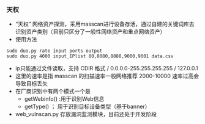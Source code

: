 ### 天权
-   “天权” 网络资产探测，采用masscan进行设备存活，通过自建的关键词库去识别资产类别（目前只区分了一般性网络资产和重点网络资产）
-   使用方法
```
sudo duo.py rate input ports output
sudo duo.py 4000 input_IPlist 80,8080,8888,9000,9001 data.csv
```
-   ip只能通过文件读取，支持 CDIR 格式 / 0.0.0.0-255.255.255.255 / 127.0.0.1 
-   这里的速率是指 masscan 的扫描速率一般网络推荐 2000-10000 速率过高会导致目标丢失
-   在厂商识别中有两个模式一个是
    -   getWebinfo() :用于识别Web信息
    -   getType() ； 用于识别目标设备类型（基于banner）
-   web_vulnscan.py 存放漏洞监测模块，目前还处于开发阶段

